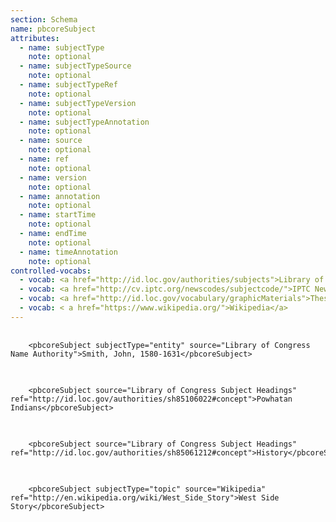 ```yaml
---
section: Schema
name: pbcoreSubject
attributes:
  - name: subjectType
    note: optional
  - name: subjectTypeSource
    note: optional
  - name: subjectTypeRef
    note: optional
  - name: subjectTypeVersion
    note: optional
  - name: subjectTypeAnnotation
    note: optional
  - name: source
    note: optional
  - name: ref
    note: optional
  - name: version
    note: optional
  - name: annotation
    note: optional
  - name: startTime
    note: optional
  - name: endTime
    note: optional
  - name: timeAnnotation
    note: optional
controlled-vocabs:
  - vocab: <a href="http://id.loc.gov/authorities/subjects">Library of Congress Subject Headings</a>
  - vocab: <a href="http://cv.iptc.org/newscodes/subjectcode/">IPTC NewsCodes Subject Codes</a>
  - vocab: <a href="http://id.loc.gov/vocabulary/graphicMaterials">Thesaurus for Graphic Materials</a>
  - vocab: < a href="https://www.wikipedia.org/">Wikipedia</a>
---
```

<pre>
  <code>
    &lt;pbcoreSubject subjectType=&quot;entity&quot; source=&quot;Library of Congress Name Authority&quot;&gt;Smith, John, 1580-1631&lt;/pbcoreSubject&gt;
  </code>
</pre>

<pre>
  <code>
    &lt;pbcoreSubject source=&quot;Library of Congress Subject Headings&quot; ref=&quot;http://id.loc.gov/authorities/sh85106022#concept&quot;&gt;Powhatan Indians&lt;/pbcoreSubject&gt;
  </code>
</pre>


<pre>
  <code>
    &lt;pbcoreSubject source=&quot;Library of Congress Subject Headings&quot; ref=&quot;http://id.loc.gov/authorities/sh85061212#concept&quot;&gt;History&lt;/pbcoreSubject&gt;
  </code>
</pre>

<pre>
  <code>
    &lt;pbcoreSubject subjectType=&quot;topic&quot; source=&quot;Wikipedia&quot; ref=&quot;http://en.wikipedia.org/wiki/West_Side_Story&quot;&gt;West Side Story&lt;/pbcoreSubject&gt;
  </code>
</pre>

